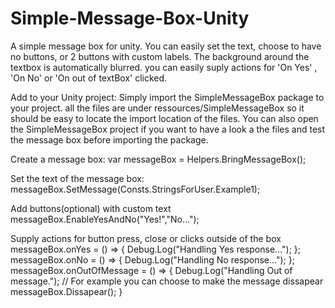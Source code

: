 # Simple-Message-Box-Unity
A simple message box for unity.
You can easily set the text, choose to have no buttons, or 2 buttons with custom labels. The background around the textbox is automatically blurred. you can easily suply actions for 'On Yes' , 'On No' or 'On out of textBox' clicked.

Add to your Unity project:
Simply import the SimpleMessageBox package to your project. all the files are under ressources/SimpleMessageBox so it should be easy to locate the import location of the files.
You can also open the SimpleMessageBox project if you want to have a look a the files and test the message box before importing the package.

Create a message box:
var messageBox = Helpers.BringMessageBox();

Set the text of the message box:
messageBox.SetMessage(Consts.StringsForUser.Example1);

Add buttons(optional) with custom text
messageBox.EnableYesAndNo("Yes!","No...");

Supply actions for button press, close or clicks outside of the box
messageBox.onYes = () =>
{
	Debug.Log("Handling Yes response...");
};
messageBox.onNo = () =>
{
	Debug.Log("Handling No response...");
};
messageBox.onOutOfMessage = () =>
{
	Debug.Log("Handling Out of message.");
	// For example you can choose to make the message dissapear
	messageBox.Dissapear();
}
